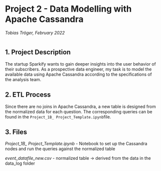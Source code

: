 # Project 2 - Data Modelling with Apache Cassandra
*Tobias Tröger, February 2022*

![]()

## 1. Project Description

The startup Sparkify wants to gain deeper insights into the user behavior of their subscribers.
As a prospective data engineer, my task is to model the available data using Apache Cassandra according to the specifications of the analysis team.
   
## 2. ETL Process  
  
Since there are no joins in Apache Cassandra, a new table is designed from the normalized data for each question.
The corresponding queries can be found in the `Project_1B_ Project_Template.ipynb`file.
  
## 3. Files

*Project_1B_ Project_Template.ipynb* - Notebook to set up the Cassandra nodes and run the queries against the normalized table

*event_datafile_new.csv* - normalized table -> derived from the data in the data_log folder



